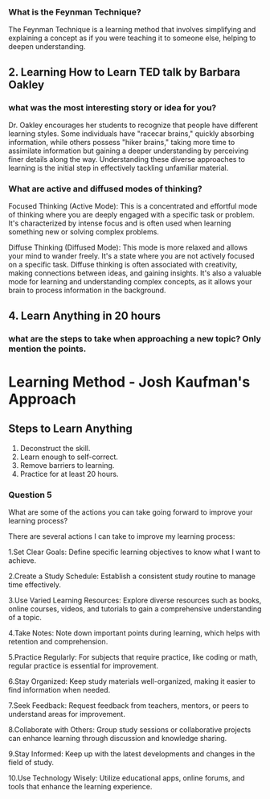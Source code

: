 




### What is the Feynman Technique?

The Feynman Technique is a learning method that involves simplifying and explaining a concept as if you were teaching it to someone else, helping to deepen understanding.

## 2. Learning How to Learn TED talk by Barbara Oakley

### what was the most interesting story or idea for you?

Dr. Oakley encourages her students to recognize that people have different learning styles. Some individuals have "racecar brains," quickly absorbing information, while others possess "hiker brains," taking more time to assimilate information but gaining a deeper understanding by perceiving finer details along the way. Understanding these diverse approaches to learning is the initial step in effectively tackling unfamiliar material.

### What are active and diffused modes of thinking?

Focused Thinking (Active Mode): This is a concentrated and effortful mode of thinking where you are deeply engaged with a specific task or problem. It's characterized by intense focus and is often used when learning something new or solving complex problems.

Diffuse Thinking (Diffused Mode): This mode is more relaxed and allows your mind to wander freely. It's a state where you are not actively focused on a specific task. Diffuse thinking is often associated with creativity, making connections between ideas, and gaining insights. It's also a valuable mode for learning and understanding complex concepts, as it allows your brain to process information in the background.

## 4. Learn Anything in 20 hours
###  what are the steps to take when approaching a new topic? Only mention the points.

# Learning Method - Josh Kaufman's Approach

## Steps to Learn Anything

1. Deconstruct the skill.
2. Learn enough to self-correct.
3. Remove barriers to learning.
4. Practice for at least 20 hours.

### Question 5

What are some of the actions you can take going forward to improve your learning process?

There are several actions I can take to improve my learning process:

1.Set Clear Goals: Define specific learning objectives to know what I want to achieve.

2.Create a Study Schedule: Establish a consistent study routine to manage time effectively.

3.Use Varied Learning Resources: Explore diverse resources such as books, online courses, videos, and tutorials to gain a comprehensive understanding of a topic.

4.Take Notes: Note down important points during learning, which helps with retention and comprehension.

5.Practice Regularly: For subjects that require practice, like coding or math, regular practice is essential for improvement.

6.Stay Organized: Keep study materials well-organized, making it easier to find information when needed.

7.Seek Feedback: Request feedback from teachers, mentors, or peers to understand areas for improvement.

8.Collaborate with Others: Group study sessions or collaborative projects can enhance learning through discussion and knowledge sharing.

9.Stay Informed: Keep up with the latest developments and changes in the field of study.

10.Use Technology Wisely: Utilize educational apps, online forums, and tools that enhance the learning experience.
